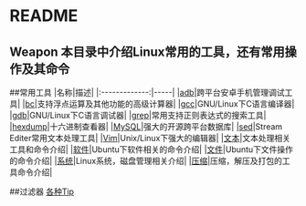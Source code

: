 README
======
Weapon
本目录中介绍Linux常用的工具，还有常用操作及其命令
------
##常用工具
|名称|描述|
|:-------------:|-----|
|[adb](adb.md)|跨平台安卓手机管理调试工具|
|[bc](bc.md)|支持浮点运算及其他功能的高级计算器|
|[gcc](gcc.md)|GNU/Linux下C语言编译器|
|[gdb](gdb.md)|GNU/Linux下C语言调试器|
|[grep](grep.md)|常用支持正则表达式的搜索工具|
|[hexdump](hexdump.md)|十六进制查看器|
|[MySQL](mysql.md)|强大的开源跨平台数据库|
|[sed](sed.md)|Stream Editer常用文本处理工具|
|[Vim](vim.md)|Unix/Linux下强大的编辑器|
|[文本](Text.md)|文本处理相关工具和命令介绍|
|[软件](Software.md.md)|Ubuntu下软件相关的命令介绍|
|[文件](File.md)|Ubuntu下文件操作的命令介绍|
|[系统](System.md)|Linux系统，磁盘管理相关介绍|
|[压缩](Compress.md)|压缩，解压及打包的工具命令介绍|

##过滤器
[各种Tip](Tips.md)
